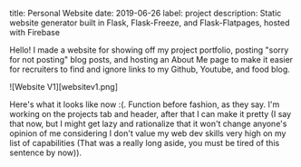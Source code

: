 title: Personal Website
date: 2019-06-26
label: project
description: Static website generator built in Flask, Flask-Freeze, and Flask-Flatpages, hosted with Firebase

Hello! I made a website for showing off my project portfolio, posting "sorry for not posting" blog posts, and hosting an About Me page to make it easier for recruiters to find and ignore links to my Github, Youtube, and food blog.

![Website V1][websitev1.png]

Here's what it looks like now :(. Function before fashion, as they say. I'm working on the projects tab and header, after that I can make it pretty (I say that now, but I might get lazy and rationalize that it won't change anyone's opinion of me considering I don't value my web dev skills very high on my list of capabilities (That was a really long aside, you must be tired of this sentence by now)). 